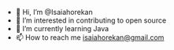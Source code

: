 - 👋 Hi, I’m @Isaiahorekan
- 👀 I’m interested in contributing to open source
- 🌱 I’m currently learning Java
- 📫 How to reach me isaiahorekan@gmail.com

<!---
Isaiahorekan/Isaiahorekan is a ✨ special ✨ repository because its `README.md` (this file) appears on your GitHub profile.
You can click the Preview link to take a look at your changes.
--->
